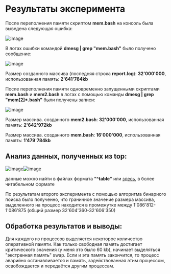 # Результаты эксперимента

После переполнения памяти скриптом **mem.bash** на консоль была выведена следующая ошибка:

![image](https://user-images.githubusercontent.com/71635718/100548169-fce27d80-327b-11eb-8b88-7f74dc7f4dfb.png)

В логах ошибки командой **dmesg | grep "mem.bash"** было получено сообщение:

![image](https://user-images.githubusercontent.com/71635718/100548212-31563980-327c-11eb-9375-f9835dc7709d.png)

Размер созданного массива (последняя строка **report.log**): **32'000'000**, использованная память: **2'641'784kb**


После переполнения памяти одновременно запущенными скриптами **mem.bash** и **mem2.bash** в логах
с помощью команды **dmesg | grep "mem[2]*.bash"** были получены записи:

![image](https://user-images.githubusercontent.com/71635718/100549804-30c2a080-3286-11eb-9d41-cb226842043c.png)

Размер массива. созданного **mem2.bash**: **32'000'000**, использованная память: **2'642'972kb**

Размер массива. созданного **mem.bash**: **16'000'000**, использованная память: **1'479'784kb**


## Анализ данных, полученных из top:
![image](https://user-images.githubusercontent.com/71635718/100557397-efe47f00-32b9-11eb-85e8-884791184b60.png)![image](https://user-images.githubusercontent.com/71635718/100558133-17d5e180-32be-11eb-85fd-b5780fa7a8fe.png)

данные можно найти в файлах формата **"^table"** или [здесь](https://pages.github.com/), в более читабельном формате



По результатам второго эксперимента с помощью алгоритма бинарного поиска было полученно, что граничное значение размера массива, выделенного на процесс находится в промежутке между 1'086'812-1'086'875 (общий размер 32'604'360-32'606'350)

## Обработка результатов и выводы:
Для каждого из процессов выделяется некоторое количество оперативной памяти. Как только свободная память достигает критического значения (у меня это было 60 kb), начинает выделяться "экстренная память" swap. Если и эта память закончится, то процесс аварийно останавливается и память, задействованная этим процессом, освобождается и передаётся другим процессам. 
